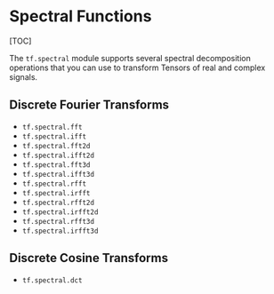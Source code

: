# Spectral Functions

[TOC]

The `tf.spectral` module supports several spectral decomposition operations
that you can use to transform Tensors of real and complex signals.

## Discrete Fourier Transforms

*   `tf.spectral.fft`
*   `tf.spectral.ifft`
*   `tf.spectral.fft2d`
*   `tf.spectral.ifft2d`
*   `tf.spectral.fft3d`
*   `tf.spectral.ifft3d`
*   `tf.spectral.rfft`
*   `tf.spectral.irfft`
*   `tf.spectral.rfft2d`
*   `tf.spectral.irfft2d`
*   `tf.spectral.rfft3d`
*   `tf.spectral.irfft3d`

## Discrete Cosine Transforms

*   `tf.spectral.dct`

